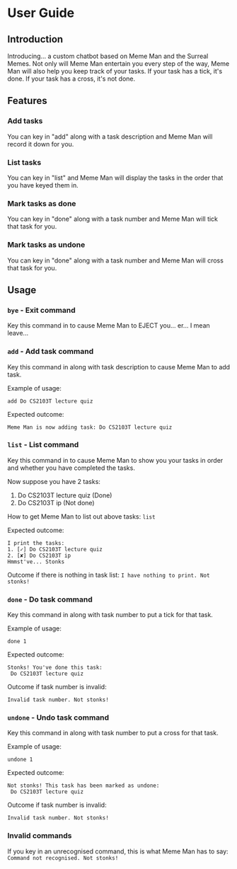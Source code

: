 # User Guide

## Introduction
Introducing... a custom chatbot based on Meme Man and the Surreal Memes.
Not only will Meme Man entertain you every step of the way, Meme Man will also help you keep track of your tasks.
If your task has a tick, it's done. If your task has a cross, it's not done. 

## Features

### Add tasks
You can key in "add" along with a task description and Meme Man will record it down for you.

### List tasks
You can key in "list" and Meme Man will display the tasks in the order that you have keyed them in.

### Mark tasks as done
You can key in "done" along with a task number and Meme Man will tick that task for you.

### Mark tasks as undone
You can key in "done" along with a task number and Meme Man will cross that task for you.

## Usage

### `bye` - Exit command

Key this command in to cause Meme Man to EJECT you... er... I mean leave...

### `add` - Add task command

Key this command in along with task description to cause Meme Man to add task.

Example of usage:

`add Do CS2103T lecture quiz`

Expected outcome:

`Meme Man is now adding task: Do CS2103T lecture quiz`

### `list` - List command

Key this command in to cause Meme Man to show you your tasks in order and whether you have completed the tasks.

Now suppose you have 2 tasks:
1. Do CS2103T lecture quiz (Done)
2. Do CS2103T ip (Not done)

How to get Meme Man to list out above tasks:
`list` 

Expected outcome:
```
I print the tasks:
1. [✓] Do CS2103T lecture quiz
2. [✘] Do CS2103T ip
Hmmst've... Stonks
```
Outcome if there is nothing in task list:
`I have nothing to print. Not stonks!`

### `done` - Do task command

Key this command in along with task number to put a tick for that task.

Example of usage:

`done 1`

Expected outcome:
```
Stonks! You've done this task:
 Do CS2103T lecture quiz
```
Outcome if task number is invalid:

`Invalid task number. Not stonks!`

### `undone` - Undo task command

Key this command in along with task number to put a cross for that task.

Example of usage:

`undone 1`

Expected outcome:
```
Not stonks! This task has been marked as undone: 
 Do CS2103T lecture quiz
```
Outcome if task number is invalid:

`Invalid task number. Not stonks!`

### Invalid commands
If you key in an unrecognised command, this is what Meme Man has to say:
`Command not recognised. Not stonks!`